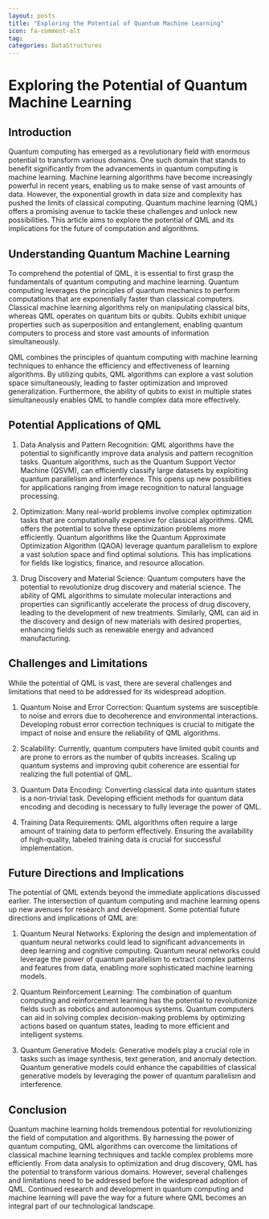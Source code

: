 ```yaml
---
layout: posts
title: "Exploring the Potential of Quantum Machine Learning"
icon: fa-comment-alt
tag:      
categories: DataStructures
---
```



# Exploring the Potential of Quantum Machine Learning

## Introduction

Quantum computing has emerged as a revolutionary field with enormous potential to transform various domains. One such domain that stands to benefit significantly from the advancements in quantum computing is machine learning. Machine learning algorithms have become increasingly powerful in recent years, enabling us to make sense of vast amounts of data. However, the exponential growth in data size and complexity has pushed the limits of classical computing. Quantum machine learning (QML) offers a promising avenue to tackle these challenges and unlock new possibilities. This article aims to explore the potential of QML and its implications for the future of computation and algorithms.

## Understanding Quantum Machine Learning

To comprehend the potential of QML, it is essential to first grasp the fundamentals of quantum computing and machine learning. Quantum computing leverages the principles of quantum mechanics to perform computations that are exponentially faster than classical computers. Classical machine learning algorithms rely on manipulating classical bits, whereas QML operates on quantum bits or qubits. Qubits exhibit unique properties such as superposition and entanglement, enabling quantum computers to process and store vast amounts of information simultaneously.

QML combines the principles of quantum computing with machine learning techniques to enhance the efficiency and effectiveness of learning algorithms. By utilizing qubits, QML algorithms can explore a vast solution space simultaneously, leading to faster optimization and improved generalization. Furthermore, the ability of qubits to exist in multiple states simultaneously enables QML to handle complex data more effectively.

## Potential Applications of QML

1. Data Analysis and Pattern Recognition: QML algorithms have the potential to significantly improve data analysis and pattern recognition tasks. Quantum algorithms, such as the Quantum Support Vector Machine (QSVM), can efficiently classify large datasets by exploiting quantum parallelism and interference. This opens up new possibilities for applications ranging from image recognition to natural language processing.

2. Optimization: Many real-world problems involve complex optimization tasks that are computationally expensive for classical algorithms. QML offers the potential to solve these optimization problems more efficiently. Quantum algorithms like the Quantum Approximate Optimization Algorithm (QAOA) leverage quantum parallelism to explore a vast solution space and find optimal solutions. This has implications for fields like logistics, finance, and resource allocation.

3. Drug Discovery and Material Science: Quantum computers have the potential to revolutionize drug discovery and material science. The ability of QML algorithms to simulate molecular interactions and properties can significantly accelerate the process of drug discovery, leading to the development of new treatments. Similarly, QML can aid in the discovery and design of new materials with desired properties, enhancing fields such as renewable energy and advanced manufacturing.

## Challenges and Limitations

While the potential of QML is vast, there are several challenges and limitations that need to be addressed for its widespread adoption.

1. Quantum Noise and Error Correction: Quantum systems are susceptible to noise and errors due to decoherence and environmental interactions. Developing robust error correction techniques is crucial to mitigate the impact of noise and ensure the reliability of QML algorithms.

2. Scalability: Currently, quantum computers have limited qubit counts and are prone to errors as the number of qubits increases. Scaling up quantum systems and improving qubit coherence are essential for realizing the full potential of QML.

3. Quantum Data Encoding: Converting classical data into quantum states is a non-trivial task. Developing efficient methods for quantum data encoding and decoding is necessary to fully leverage the power of QML.

4. Training Data Requirements: QML algorithms often require a large amount of training data to perform effectively. Ensuring the availability of high-quality, labeled training data is crucial for successful implementation.

## Future Directions and Implications

The potential of QML extends beyond the immediate applications discussed earlier. The intersection of quantum computing and machine learning opens up new avenues for research and development. Some potential future directions and implications of QML are:

1. Quantum Neural Networks: Exploring the design and implementation of quantum neural networks could lead to significant advancements in deep learning and cognitive computing. Quantum neural networks could leverage the power of quantum parallelism to extract complex patterns and features from data, enabling more sophisticated machine learning models.

2. Quantum Reinforcement Learning: The combination of quantum computing and reinforcement learning has the potential to revolutionize fields such as robotics and autonomous systems. Quantum computers can aid in solving complex decision-making problems by optimizing actions based on quantum states, leading to more efficient and intelligent systems.

3. Quantum Generative Models: Generative models play a crucial role in tasks such as image synthesis, text generation, and anomaly detection. Quantum generative models could enhance the capabilities of classical generative models by leveraging the power of quantum parallelism and interference.

## Conclusion

Quantum machine learning holds tremendous potential for revolutionizing the field of computation and algorithms. By harnessing the power of quantum computing, QML algorithms can overcome the limitations of classical machine learning techniques and tackle complex problems more efficiently. From data analysis to optimization and drug discovery, QML has the potential to transform various domains. However, several challenges and limitations need to be addressed before the widespread adoption of QML. Continued research and development in quantum computing and machine learning will pave the way for a future where QML becomes an integral part of our technological landscape.
